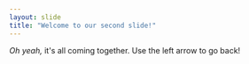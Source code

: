 ```yaml
---
layout: slide
title: "Welcome to our second slide!"
---
```

*Oh yeah,* it's all coming together.
Use the left arrow to go back!
